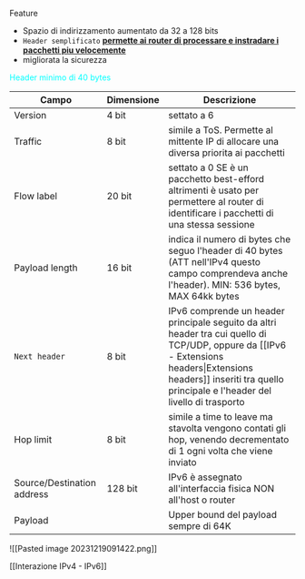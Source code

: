 Feature
- Spazio di indirizzamento aumentato da 32 a 128 bits
- `Header semplificato` <b><u>permette ai router di processare e instradare i pacchetti piu velocemente</u></b>
- migliorata la sicurezza

<span style=color:cyan>Header minimo di 40 bytes</span>

| Campo                      | Dimensione | Descrizione                                                                                                                                                                                                           |
| -------------------------- | ---------- | --------------------------------------------------------------------------------------------------------------------------------------------------------------------------------------------------------------------- |
| Version                    | 4 bit      | settato a 6                                                                                                                                                                                                           |
| Traffic                    | 8 bit      | simile a ToS. Permette al mittente IP di allocare una diversa priorita ai pacchetti                                                                                                                                   |
| Flow label                 | 20 bit     | settato a 0 SE è un pacchetto best-efford altrimenti è usato per permettere al router di identificare i pacchetti di una stessa sessione                                                                              |
| Payload length             | 16 bit     | indica il numero di bytes che seguo l'header di 40 bytes (ATT nell'IPv4 questo campo comprendeva anche l'header). MIN: 536 bytes, MAX 64kk bytes                                                                      |
| `Next header`                | 8 bit      | IPv6 comprende un header principale seguito da altri header tra cui quello di TCP/UDP, oppure da [[IPv6 - Extensions headers\|Extensions headers]] inseriti tra quello principale e l'header del livello di trasporto |
| Hop limit                  | 8 bit      | simile a time to leave ma stavolta vengono contati gli hop, venendo decrementato di 1 ogni volta che viene inviato                                                                                                    |
| Source/Destination address | 128 bit    | IPv6 è assegnato all'interfaccia fisica NON all'host o router                                                                                                                                                         |
| Payload                    |            | Upper bound del payload sempre di 64K                                                                                                                                                                                 |

![[Pasted image 20231219091422.png]]

[[Interazione IPv4 - IPv6]]